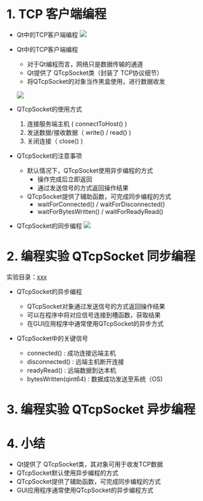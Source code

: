 # 1. TCP 客户端编程
- Qt中的TCP客户端编程
    ![](_v_images_/.png)

-  Qt中的TCP客户端编程
    - 对于Qt编程而言，网络只是数据传输的通道
    - Qt提供了 QTcpSocket类（封装了 TCP协议细节）
    - 将QTcpSocket的对象当作黑盒使用，进行数据收发

    ![](_v_images_/.png)

-  QTcpSocket的使用方式
    1. 连接服务端主机 ( connectToHost() )
    2. 发送数据/接收数据（ write() / read() )
    3. 关闭连接（ close() )

-  QTcpSocket的注意事项
    - 默认情况下，QTcpSocket使用异步编程的方式
        - 操作完成后立即返回
        - 通过发送信号的方式返回操作结果
    - QTcpSocket提供了辅助函数，可完成同步编程的方式
        - waitForConnected() / waitForDisconnected()
        - waitForBytesWritten() / waitForReadyRead()

-  QTcpSocket的同步编程
    ![](_v_images_/.png)

# 2. 编程实验 QTcpSocket 同步编程
实验目录：[xxx](vx_attachments\xxx)

-  QTcpSocket的异步编程
    - QTcpSocket对象通过发送信号的方式返回操作结果
    - 可以在程序中将对应信号连接到槽函数，获取结果
    - 在GUI应用程序中通常使用QTcpSocket的异步方式

-  QTcpSocket中的关键信号
    - connected() : 成功连接远端主机
    - disconnected() : 远端主机断开连接
    - readyRead() : 远端数据到达本机
    - bytesWritten(qint64) : 数据成功发送至系统（OS)

# 3. 编程实验 QTcpSocket 异步编程

# 4. 小结
- Qt提供了 QTcpSocket类，其对象可用于收发TCP数据
- QTcpSocket默认使用异步编程的方式
- QTcpSocket提供了辅助函数，可完成同步编程的方式
- GUI应用程序通常使用QTcpSocket的异步编程方式
